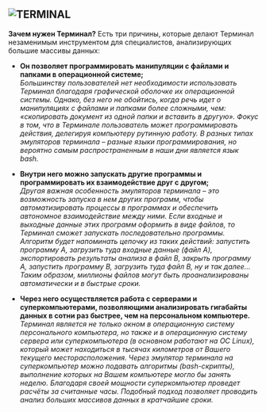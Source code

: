 ![TERMINAL](https://samoedd.com/wp-content/uploads/2018/05/Terminal.png)
---
**Зачем нужен Терминал?**
Есть три причины, которые делают Терминал незаменимым инструментом для специалистов, анализирующих большие массивы данных:  

- **Oн позволяет программировать манипуляции с файлами и папками в операционной системе;**  
*Большинству пользователей нет необходимости использовать Терминал благодаря графической оболочке их операционной системы. Однако, без него не обойтись, когда речь идет о манипуляциях с файлами и папками более сложными, чем: «скопировать документ из одной папки и вставить в другую». Фокус в том, что в Терминале пользователь может программировать действия, делегируя компьютеру рутинную работу. В разных типах эмуляторов терминала – разные языки программирования, но вероятно самым распространенным в наши дни является язык bash.*

- **Внутри него можно запускать другие программы и программировать их взаимодействие друг с другом;**  
*Другая важная особенность эмуляторов терминала – это возможность запуска в нем других программ, чтобы автоматизировать процессы в программах и обеспечить автономное взаимодействие между ними. Если входные и выходные данные этих программ оформить в виде файлов, то Терминал сможет запускать последовательно программы. Алгоритм будет напоминать цепочку из таких действий: запустить программу А, загрузить туда входные данные (файл А), экспортировать результаты анализа в файл B, закрыть программу A, запустить программу B, загрузить туда файл B, ну и так далее… Таким образом, миллионы файлов могут быть проанализированы автоматически и в быстрые сроки.*  

- **Через него осуществляется работа с серверами и суперкомпьютерами, позволяющими анализировать гигабайты данных в сотни раз быстрее, чем на персональном компьютере.** 
*Терминал является не только окном в операционную систему персонального компьютера, но также и в операционную систему сервера или суперкомпьютера (в основном работают на OC Linux), который может находиться в тысячах километров от Вашего текущего месторасположения. Через эмулятор терминала на суперкомпьютер можно подавать алгоритмы (bash-скрипты), выполнение которых на Вашем компьютере могло бы занять неделю. Благодаря своей мощности суперкомпьютер проведет расчёты за считанные часы. Подобный подход позволяет проводить анализ больших массивов данных в кратчайшие сроки.*
